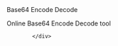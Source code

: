  <div class="col-lg-8">
                <div class="card border-info" >
                    <div class="card-header bg-info p-1">Base64 Encode Decode</div>
                    <div class="card-body text-info">
                        <p class="card-text">Online Base64 Encode Decode tool</p>
                    </div>
                </div>

            </div>
